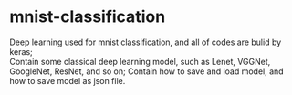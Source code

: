# mnist-classification
Deep learning used for mnist classification, and all of codes are bulid by keras;<br>
Contain some classical deep learning model, such as Lenet, VGGNet, GoogleNet, ResNet, and so on;
Contain how to save and load model, and how to save model as json file.
